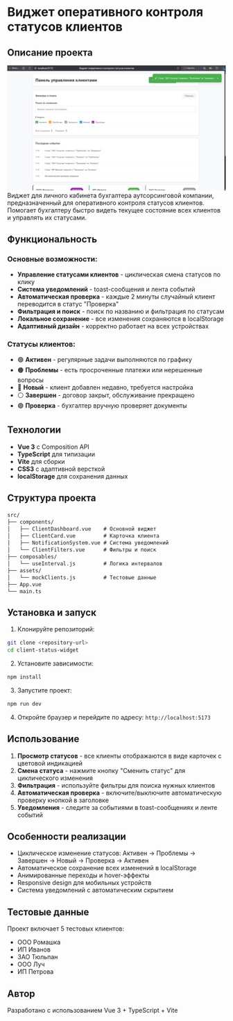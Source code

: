 # Виджет оперативного контроля статусов клиентов

## Описание проекта
![scr](https://github.com/Sergey992416/client-status-widget/blob/master/src/assets/scr.png)
Виджет для личного кабинета бухгалтера аутсорсинговой компании, предназначенный для оперативного контроля статусов клиентов. Помогает бухгалтеру быстро видеть текущее состояние всех клиентов и управлять их статусами.

## Функциональность

### Основные возможности:
- **Управление статусами клиентов** - циклическая смена статусов по клику
- **Система уведомлений** - toast-сообщения и лента событий
- **Автоматическая проверка** - каждые 2 минуты случайный клиент переводится в статус "Проверка"
- **Фильтрация и поиск** - поиск по названию и фильтрация по статусам
- **Локальное сохранение** - все изменения сохраняются в localStorage
- **Адаптивный дизайн** - корректно работает на всех устройствах

### Статусы клиентов:
- 🟢 **Активен** - регулярные задачи выполняются по графику
- 🟠 **Проблемы** - есть просроченные платежи или нерешенные вопросы
- 🔵 **Новый** - клиент добавлен недавно, требуется настройка
- ⚪ **Завершен** - договор закрыт, обслуживание прекращено
- 🟣 **Проверка** - бухгалтер вручную проверяет документы

## Технологии

- **Vue 3** с Composition API
- **TypeScript** для типизации
- **Vite** для сборки
- **CSS3** с адаптивной версткой
- **localStorage** для сохранения данных

## Структура проекта

```
src/
├── components/
│   ├── ClientDashboard.vue    # Основной виджет
│   ├── ClientCard.vue         # Карточка клиента
│   ├── NotificationSystem.vue # Система уведомлений
│   └── ClientFilters.vue      # Фильтры и поиск
├── composables/
│   └── useInterval.js         # Логика интервалов
├── assets/
│   └── mockClients.js         # Тестовые данные
├── App.vue
└── main.ts
```

## Установка и запуск

1. Клонируйте репозиторий:
```bash
git clone <repository-url>
cd client-status-widget
```

2. Установите зависимости:
```bash
npm install
```

3. Запустите проект:
```bash
npm run dev
```

4. Откройте браузер и перейдите по адресу: `http://localhost:5173`

## Использование

1. **Просмотр статусов** - все клиенты отображаются в виде карточек с цветовой индикацией
2. **Смена статуса** - нажмите кнопку "Сменить статус" для циклического изменения
3. **Фильтрация** - используйте фильтры для поиска нужных клиентов
4. **Автоматическая проверка** - включите/выключите автоматическую проверку кнопкой в заголовке
5. **Уведомления** - следите за событиями в toast-сообщениях и ленте событий

## Особенности реализации

- Циклическое изменение статусов: Активен → Проблемы → Завершен → Новый → Проверка → Активен
- Автоматическое сохранение всех изменений в localStorage
- Анимированные переходы и hover-эффекты
- Responsive design для мобильных устройств
- Система уведомлений с автоматическим скрытием

## Тестовые данные

Проект включает 5 тестовых клиентов:
- ООО Ромашка
- ИП Иванов  
- ЗАО Тюльпан
- ООО Луч
- ИП Петрова

## Автор

Разработано с использованием Vue 3 + TypeScript + Vite

